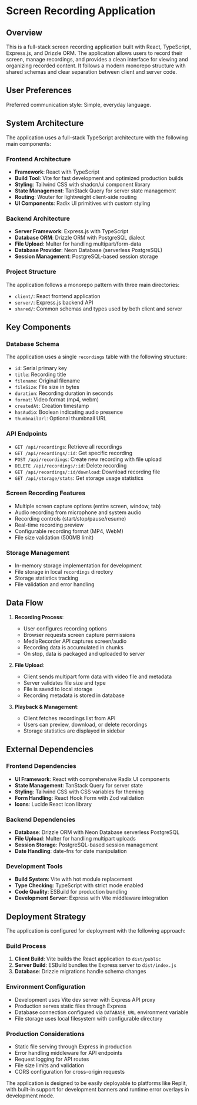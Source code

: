 # Screen Recording Application

## Overview

This is a full-stack screen recording application built with React, TypeScript, Express.js, and Drizzle ORM. The application allows users to record their screen, manage recordings, and provides a clean interface for viewing and organizing recorded content. It follows a modern monorepo structure with shared schemas and clear separation between client and server code.

## User Preferences

Preferred communication style: Simple, everyday language.

## System Architecture

The application uses a full-stack TypeScript architecture with the following main components:

### Frontend Architecture
- **Framework**: React with TypeScript
- **Build Tool**: Vite for fast development and optimized production builds
- **Styling**: Tailwind CSS with shadcn/ui component library
- **State Management**: TanStack Query for server state management
- **Routing**: Wouter for lightweight client-side routing
- **UI Components**: Radix UI primitives with custom styling

### Backend Architecture
- **Server Framework**: Express.js with TypeScript
- **Database ORM**: Drizzle ORM with PostgreSQL dialect
- **File Upload**: Multer for handling multipart/form-data
- **Database Provider**: Neon Database (serverless PostgreSQL)
- **Session Management**: PostgreSQL-based session storage

### Project Structure
The application follows a monorepo pattern with three main directories:
- `client/`: React frontend application
- `server/`: Express.js backend API
- `shared/`: Common schemas and types used by both client and server

## Key Components

### Database Schema
The application uses a single `recordings` table with the following structure:
- `id`: Serial primary key
- `title`: Recording title
- `filename`: Original filename
- `fileSize`: File size in bytes
- `duration`: Recording duration in seconds
- `format`: Video format (mp4, webm)
- `createdAt`: Creation timestamp
- `hasAudio`: Boolean indicating audio presence
- `thumbnailUrl`: Optional thumbnail URL

### API Endpoints
- `GET /api/recordings`: Retrieve all recordings
- `GET /api/recordings/:id`: Get specific recording
- `POST /api/recordings`: Create new recording with file upload
- `DELETE /api/recordings/:id`: Delete recording
- `GET /api/recordings/:id/download`: Download recording file
- `GET /api/storage/stats`: Get storage usage statistics

### Screen Recording Features
- Multiple screen capture options (entire screen, window, tab)
- Audio recording from microphone and system audio
- Recording controls (start/stop/pause/resume)
- Real-time recording preview
- Configurable recording format (MP4, WebM)
- File size validation (500MB limit)

### Storage Management
- In-memory storage implementation for development
- File storage in local `recordings` directory
- Storage statistics tracking
- File validation and error handling

## Data Flow

1. **Recording Process**:
   - User configures recording options
   - Browser requests screen capture permissions
   - MediaRecorder API captures screen/audio
   - Recording data is accumulated in chunks
   - On stop, data is packaged and uploaded to server

2. **File Upload**:
   - Client sends multipart form data with video file and metadata
   - Server validates file size and type
   - File is saved to local storage
   - Recording metadata is stored in database

3. **Playback & Management**:
   - Client fetches recordings list from API
   - Users can preview, download, or delete recordings
   - Storage statistics are displayed in sidebar

## External Dependencies

### Frontend Dependencies
- **UI Framework**: React with comprehensive Radix UI components
- **State Management**: TanStack Query for server state
- **Styling**: Tailwind CSS with CSS variables for theming
- **Form Handling**: React Hook Form with Zod validation
- **Icons**: Lucide React icon library

### Backend Dependencies
- **Database**: Drizzle ORM with Neon Database serverless PostgreSQL
- **File Upload**: Multer for handling multipart uploads
- **Session Storage**: PostgreSQL-based session management
- **Date Handling**: date-fns for date manipulation

### Development Tools
- **Build System**: Vite with hot module replacement
- **Type Checking**: TypeScript with strict mode enabled
- **Code Quality**: ESBuild for production bundling
- **Development Server**: Express with Vite middleware integration

## Deployment Strategy

The application is configured for deployment with the following approach:

### Build Process
1. **Client Build**: Vite builds the React application to `dist/public`
2. **Server Build**: ESBuild bundles the Express server to `dist/index.js`
3. **Database**: Drizzle migrations handle schema changes

### Environment Configuration
- Development uses Vite dev server with Express API proxy
- Production serves static files through Express
- Database connection configured via `DATABASE_URL` environment variable
- File storage uses local filesystem with configurable directory

### Production Considerations
- Static file serving through Express in production
- Error handling middleware for API endpoints
- Request logging for API routes
- File size limits and validation
- CORS configuration for cross-origin requests

The application is designed to be easily deployable to platforms like Replit, with built-in support for development banners and runtime error overlays in development mode.